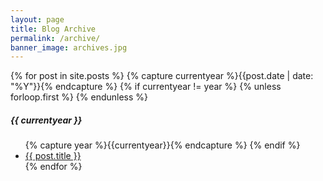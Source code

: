 ```yaml
---
layout: page
title: Blog Archive
permalink: /archive/
banner_image: archives.jpg
---
```


<div>
  {% for post in site.posts %}
    {% capture currentyear %}{{post.date | date: "%Y"}}{% endcapture %}
    {% if currentyear != year %}
      {% unless forloop.first %}
      </ul>
      {% endunless %}
      <h5>{{ currentyear }}</h5>
      <ul>
      {% capture year %}{{currentyear}}{% endcapture %}
    {% endif %}
    <li><a href="{{ post.url | prepend: site.url }}">{{ post.title }}</a></li>
{% endfor %}
</div>